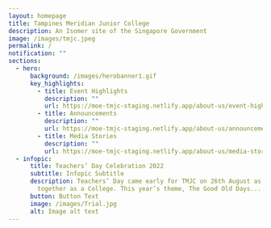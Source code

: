 ```yaml
---
layout: homepage
title: Tampines Meridian Junior College
description: An Isomer site of the Singapore Government
image: /images/tmjc.jpeg
permalink: /
notification: ""
sections:
  - hero:
      background: /images/herobanner1.gif
      key_highlights:
        - title: Event Highlights
          description: ""
          url: https://moe-tmjc-staging.netlify.app/about-us/event-highlights/term-2
        - title: Announcements
          description: ""
          url: https://moe-tmjc-staging.netlify.app/about-us/announcements
        - title: Media Stories
          description: ""
          url: https://moe-tmjc-staging.netlify.app/about-us/media-stories/
  - infopic:
      title: Teachers’ Day Celebration 2022
      subtitle: Infopic Subtitle
      description: Teachers’ Day came early for TMJC on 26th August as we celebrated
        together as a College. This year’s theme, The Good Old Days...
      button: Button Text
      image: /images/Trial.jpg
      alt: Image alt text
---
```


